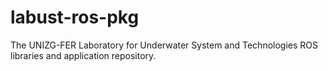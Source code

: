 labust-ros-pkg
==============

The UNIZG-FER Laboratory for Underwater System and Technologies ROS libraries and application repository.

